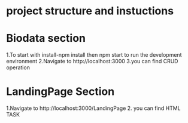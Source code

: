
# project structure and instuctions

# Biodata section 
1.To start with install-npm install then npm start to run the development environment
2.Navigate to http://localhost:3000
3.you can find CRUD operation 
# LandingPage Section 
1.Navigate to http://localhost:3000/LandingPage
2. you can find HTML TASK 